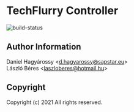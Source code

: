 
# TechFlurry Controller

![build-status](https://img.shields.io/github/workflow/status/atraides/techflurry-controller/Build%20Pipeline/main?logo=GitHub)

## Author Information

Daniel Hagyárossy <[d.hagyarossy@sapstar.eu](mailto:d.hagyarossy@sapstar.eu)> \
László Béres <[laszloberes@hotmail.hu](mailto:laszloberes@hotmail.hu)>

## Copyright

Copyright (c) 2021  All rights reserved.
